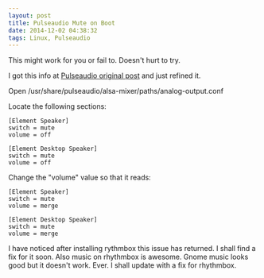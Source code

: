 ```yaml
---
layout: post
title: Pulseaudio Mute on Boot
date: 2014-12-02 04:38:32
tags: Linux, Pulseaudio
---
```


This might work for you or fail to. Doesn't hurt to try.
  
I got this info at [Pulseaudio original post] and just refined it.

Open /usr/share/pulseaudio/alsa-mixer/paths/analog-output.conf

Locate the following sections:

    [Element Speaker]
    switch = mute
    volume = off

    [Element Desktop Speaker]
    switch = mute
    volume = off

  
Change the "volume" value so that it reads:

    [Element Speaker]
    switch = mute
    volume = merge

    [Element Desktop Speaker]
    switch = mute
    volume = merge

I have noticed after installing rythmbox this issue has returned. I shall find a fix for it soon. Also music on rhythmbox is awesome. Gnome music looks good but it doesn't work. Ever. I shall update with a fix for rhythmbox.


[Pulseaudio original post]: http://www.pclinuxos.com/forum/index.php?topic=112440.0
